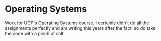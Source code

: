 # Operating Systems
Work for UOP's Operating Systems course.
I certainly didn't do all the assignments perfectly and am writing this years after the fact, so do take the code with a pinch of salt.
